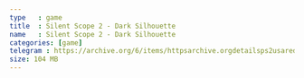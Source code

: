 ```yaml
---
type   : game
title  : Silent Scope 2 - Dark Silhouette
name   : Silent Scope 2 - Dark Silhouette
categories: [game]
telegram : https://archive.org/6/items/httpsarchive.orgdetailsps2usaredump3/Silent%20Scope%202%20-%20Dark%20Silhouette.7z
size: 104 MB
---
```



